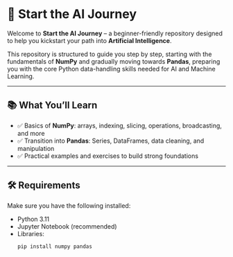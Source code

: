 # 🚀 Start the AI Journey  

Welcome to **Start the AI Journey** – a beginner-friendly repository designed to help you kickstart your path into **Artificial Intelligence**.  

This repository is structured to guide you step by step, starting with the fundamentals of **NumPy** and gradually moving towards **Pandas**, preparing you with the core Python data-handling skills needed for AI and Machine Learning.  

---

## 📚 What You’ll Learn  
- ✅ Basics of **NumPy**: arrays, indexing, slicing, operations, broadcasting, and more  
- ✅ Transition into **Pandas**: Series, DataFrames, data cleaning, and manipulation  
- ✅ Practical examples and exercises to build strong foundations  

---

## 🛠️ Requirements  
Make sure you have the following installed:  
- Python 3.11  
- Jupyter Notebook (recommended)  
- Libraries:  
  ```bash
  pip install numpy pandas
